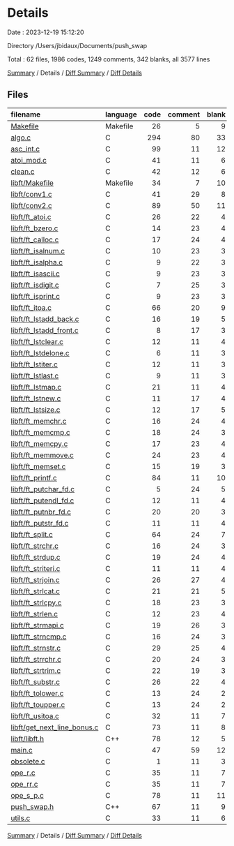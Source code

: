 # Details

Date : 2023-12-19 15:12:20

Directory /Users/jbidaux/Documents/push_swap

Total : 62 files,  1986 codes, 1249 comments, 342 blanks, all 3577 lines

[Summary](results.md) / Details / [Diff Summary](diff.md) / [Diff Details](diff-details.md)

## Files
| filename | language | code | comment | blank | total |
| :--- | :--- | ---: | ---: | ---: | ---: |
| [Makefile](/Makefile) | Makefile | 26 | 5 | 9 | 40 |
| [algo.c](/algo.c) | C | 294 | 80 | 33 | 407 |
| [asc_int.c](/asc_int.c) | C | 99 | 11 | 12 | 122 |
| [atoi_mod.c](/atoi_mod.c) | C | 41 | 11 | 6 | 58 |
| [clean.c](/clean.c) | C | 42 | 12 | 6 | 60 |
| [libft/Makefile](/libft/Makefile) | Makefile | 34 | 7 | 10 | 51 |
| [libft/conv1.c](/libft/conv1.c) | C | 41 | 29 | 8 | 78 |
| [libft/conv2.c](/libft/conv2.c) | C | 89 | 50 | 11 | 150 |
| [libft/ft_atoi.c](/libft/ft_atoi.c) | C | 26 | 22 | 4 | 52 |
| [libft/ft_bzero.c](/libft/ft_bzero.c) | C | 14 | 23 | 4 | 41 |
| [libft/ft_calloc.c](/libft/ft_calloc.c) | C | 17 | 24 | 4 | 45 |
| [libft/ft_isalnum.c](/libft/ft_isalnum.c) | C | 10 | 23 | 3 | 36 |
| [libft/ft_isalpha.c](/libft/ft_isalpha.c) | C | 9 | 22 | 3 | 34 |
| [libft/ft_isascii.c](/libft/ft_isascii.c) | C | 9 | 23 | 3 | 35 |
| [libft/ft_isdigit.c](/libft/ft_isdigit.c) | C | 7 | 25 | 3 | 35 |
| [libft/ft_isprint.c](/libft/ft_isprint.c) | C | 9 | 23 | 3 | 35 |
| [libft/ft_itoa.c](/libft/ft_itoa.c) | C | 66 | 20 | 9 | 95 |
| [libft/ft_lstadd_back.c](/libft/ft_lstadd_back.c) | C | 16 | 19 | 5 | 40 |
| [libft/ft_lstadd_front.c](/libft/ft_lstadd_front.c) | C | 8 | 17 | 3 | 28 |
| [libft/ft_lstclear.c](/libft/ft_lstclear.c) | C | 12 | 11 | 4 | 27 |
| [libft/ft_lstdelone.c](/libft/ft_lstdelone.c) | C | 6 | 11 | 3 | 20 |
| [libft/ft_lstiter.c](/libft/ft_lstiter.c) | C | 12 | 11 | 3 | 26 |
| [libft/ft_lstlast.c](/libft/ft_lstlast.c) | C | 9 | 11 | 3 | 23 |
| [libft/ft_lstmap.c](/libft/ft_lstmap.c) | C | 21 | 11 | 4 | 36 |
| [libft/ft_lstnew.c](/libft/ft_lstnew.c) | C | 11 | 17 | 4 | 32 |
| [libft/ft_lstsize.c](/libft/ft_lstsize.c) | C | 12 | 17 | 5 | 34 |
| [libft/ft_memchr.c](/libft/ft_memchr.c) | C | 16 | 24 | 4 | 44 |
| [libft/ft_memcmp.c](/libft/ft_memcmp.c) | C | 18 | 24 | 3 | 45 |
| [libft/ft_memcpy.c](/libft/ft_memcpy.c) | C | 17 | 23 | 4 | 44 |
| [libft/ft_memmove.c](/libft/ft_memmove.c) | C | 24 | 23 | 4 | 51 |
| [libft/ft_memset.c](/libft/ft_memset.c) | C | 15 | 19 | 3 | 37 |
| [libft/ft_printf.c](/libft/ft_printf.c) | C | 84 | 11 | 10 | 105 |
| [libft/ft_putchar_fd.c](/libft/ft_putchar_fd.c) | C | 5 | 24 | 5 | 34 |
| [libft/ft_putendl_fd.c](/libft/ft_putendl_fd.c) | C | 12 | 11 | 4 | 27 |
| [libft/ft_putnbr_fd.c](/libft/ft_putnbr_fd.c) | C | 20 | 20 | 3 | 43 |
| [libft/ft_putstr_fd.c](/libft/ft_putstr_fd.c) | C | 11 | 11 | 4 | 26 |
| [libft/ft_split.c](/libft/ft_split.c) | C | 64 | 24 | 7 | 95 |
| [libft/ft_strchr.c](/libft/ft_strchr.c) | C | 16 | 24 | 3 | 43 |
| [libft/ft_strdup.c](/libft/ft_strdup.c) | C | 19 | 24 | 4 | 47 |
| [libft/ft_striteri.c](/libft/ft_striteri.c) | C | 11 | 11 | 4 | 26 |
| [libft/ft_strjoin.c](/libft/ft_strjoin.c) | C | 26 | 27 | 4 | 57 |
| [libft/ft_strlcat.c](/libft/ft_strlcat.c) | C | 21 | 21 | 5 | 47 |
| [libft/ft_strlcpy.c](/libft/ft_strlcpy.c) | C | 18 | 23 | 3 | 44 |
| [libft/ft_strlen.c](/libft/ft_strlen.c) | C | 12 | 23 | 4 | 39 |
| [libft/ft_strmapi.c](/libft/ft_strmapi.c) | C | 19 | 26 | 3 | 48 |
| [libft/ft_strncmp.c](/libft/ft_strncmp.c) | C | 16 | 24 | 3 | 43 |
| [libft/ft_strnstr.c](/libft/ft_strnstr.c) | C | 29 | 25 | 4 | 58 |
| [libft/ft_strrchr.c](/libft/ft_strrchr.c) | C | 20 | 24 | 3 | 47 |
| [libft/ft_strtrim.c](/libft/ft_strtrim.c) | C | 22 | 19 | 3 | 44 |
| [libft/ft_substr.c](/libft/ft_substr.c) | C | 26 | 22 | 4 | 52 |
| [libft/ft_tolower.c](/libft/ft_tolower.c) | C | 13 | 24 | 2 | 39 |
| [libft/ft_toupper.c](/libft/ft_toupper.c) | C | 13 | 24 | 2 | 39 |
| [libft/ft_usitoa.c](/libft/ft_usitoa.c) | C | 32 | 11 | 7 | 50 |
| [libft/get_next_line_bonus.c](/libft/get_next_line_bonus.c) | C | 73 | 11 | 8 | 92 |
| [libft/libft.h](/libft/libft.h) | C++ | 78 | 12 | 5 | 95 |
| [main.c](/main.c) | C | 47 | 59 | 12 | 118 |
| [obsolete.c](/obsolete.c) | C | 1 | 11 | 3 | 15 |
| [ope_r.c](/ope_r.c) | C | 35 | 11 | 7 | 53 |
| [ope_rr.c](/ope_rr.c) | C | 35 | 11 | 7 | 53 |
| [ope_s_p.c](/ope_s_p.c) | C | 78 | 11 | 11 | 100 |
| [push_swap.h](/push_swap.h) | C++ | 67 | 11 | 9 | 87 |
| [utils.c](/utils.c) | C | 33 | 11 | 6 | 50 |

[Summary](results.md) / Details / [Diff Summary](diff.md) / [Diff Details](diff-details.md)
